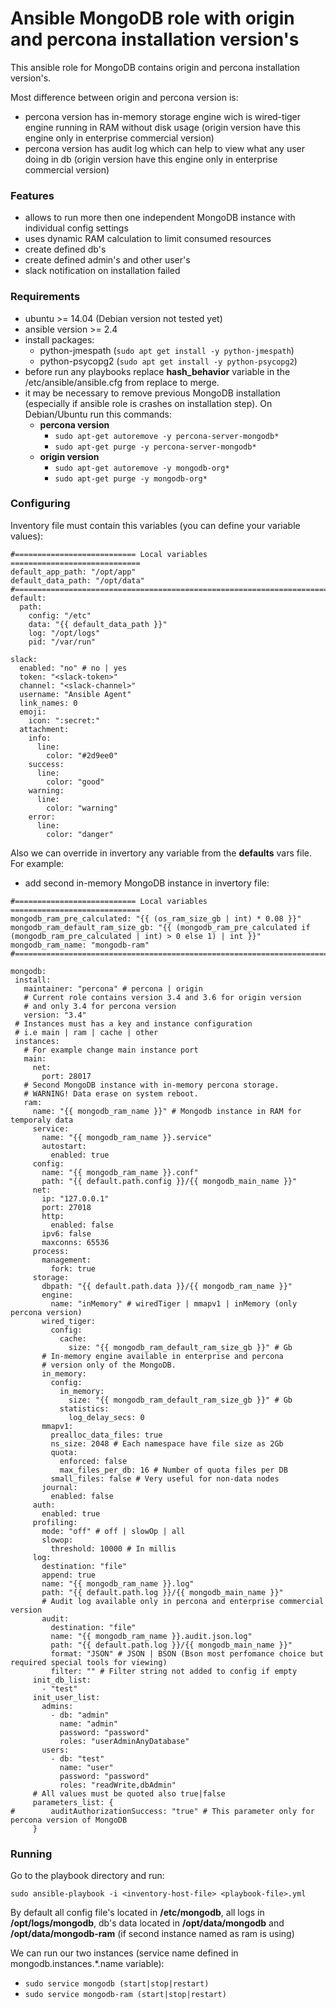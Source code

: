 # Ansible MongoDB role with origin and percona installation version's
This ansible role for MongoDB contains origin and percona installation version's.

Most difference between origin and percona version is:
 - percona version has in-memory storage engine wich is wired-tiger engine running in RAM without disk usage (origin version have this engine only in enterprise commercial version)
 - percona version has audit log which can help to view what any user doing in db (origin version have this engine only in enterprise commercial version)
 
### Features
 - allows to run more then one independent MongoDB instance with individual config settings
 - uses dynamic RAM calculation to limit consumed resources
 - create defined db's
 - create defined admin's and other user's
 - slack notification on installation failed

### Requirements
 - ubuntu >= 14.04 (Debian version not tested yet)
 - ansible version >= 2.4
 - install packages:
     - python-jmespath (```sudo apt get install -y python-jmespath```)
     - python-psycopg2 (```sudo apt get install -y python-psycopg2```)
 - before run any playbooks replace **hash_behavior** variable in the /etc/ansible/ansible.cfg from
  replace to merge.
 - it may be necessary to remove previous MongoDB installation (especially if ansible role is crashes on installation step).
On Debian/Ubuntu run this commands:
   - **percona version**
     - ```sudo apt-get autoremove -y percona-server-mongodb*```
     - ```sudo apt-get purge -y percona-server-mongodb*```
   - **origin version**
     - ```sudo apt-get autoremove -y mongodb-org*```
     - ```sudo apt-get purge -y mongodb-org*```
     
### Configuring
Inventory file must contain this variables (you can define your variable values):
```
#=========================== Local variables =============================
default_app_path: "/opt/app"
default_data_path: "/opt/data"
#=========================================================================
default:
  path:
    config: "/etc"
    data: "{{ default_data_path }}"
    log: "/opt/logs"
    pid: "/var/run"
    
slack:
  enabled: "no" # no | yes
  token: "<slack-token>"
  channel: "<slack-channel>"
  username: "Ansible Agent"
  link_names: 0
  emoji:
    icon: ":secret:"
  attachment:
    info:
      line:
        color: "#2d9ee0"
    success: 
      line:
        color: "good"
    warning:
      line:
        color: "warning"
    error:
      line:
        color: "danger"
```
Also we can override in invertory any variable from the **defaults** vars file.
For example:
 - add second in-memory MongoDB instance in invertory file:
 ```
#=========================== Local variables =============================
mongodb_ram_pre_calculated: "{{ (os_ram_size_gb | int) * 0.08 }}"
mongodb_ram_default_ram_size_gb: "{{ (mongodb_ram_pre_calculated if (mongodb_ram_pre_calculated | int) > 0 else 1) | int }}"
mongodb_ram_name: "mongodb-ram"
#=========================================================================

mongodb:
  install:
    maintainer: "percona" # percona | origin
    # Current role contains version 3.4 and 3.6 for origin version
    # and only 3.4 for percona version
    version: "3.4"
  # Instances must has a key and instance configuration
  # i.e main | ram | cache | other
  instances:
    # For example change main instance port
    main:
      net:
        port: 28017
    # Second MongoDB instance with in-memory percona storage.
    # WARNING! Data erase on system reboot.
    ram:
      name: "{{ mongodb_ram_name }}" # Mongodb instance in RAM for temporaly data
      service:
        name: "{{ mongodb_ram_name }}.service"
        autostart:
          enabled: true
      config:
        name: "{{ mongodb_ram_name }}.conf"
        path: "{{ default.path.config }}/{{ mongodb_main_name }}"
      net:
        ip: "127.0.0.1"
        port: 27018
        http:
          enabled: false     
        ipv6: false             
        maxconns: 65536   
      process:
        management:
          fork: true             
      storage:
        dbpath: "{{ default.path.data }}/{{ mongodb_ram_name }}"
        engine: 
          name: "inMemory" # wiredTiger | mmapv1 | inMemory (only percona version)
        wired_tiger:
          config:
            cache:
              size: "{{ mongodb_ram_default_ram_size_gb }}" # Gb
        # In-memory engine available in enterprise and percona
        # version only of the MongoDB.
        in_memory:
          config:
            in_memory:
              size: "{{ mongodb_ram_default_ram_size_gb }}" # Gb
            statistics:
              log_delay_secs: 0
        mmapv1:
          prealloc_data_files: true
          ns_size: 2048 # Each namespace have file size as 2Gb
          quota:
            enforced: false
            max_files_per_db: 16 # Number of quota files per DB
          small_files: false # Very useful for non-data nodes
        journal:
          enabled: false 
      auth:
        enabled: true 
      profiling:
        mode: "off" # off | slowOp | all
        slowop:
          threshold: 10000 # In millis
      log:
        destination: "file"
        append: true
        name: "{{ mongodb_ram_name }}.log"
        path: "{{ default.path.log }}/{{ mongodb_main_name }}"
        # Audit log available only in percona and enterprise commercial version
        audit:
          destination: "file"
          name: "{{ mongodb_ram_name }}.audit.json.log"
          path: "{{ default.path.log }}/{{ mongodb_main_name }}"
          format: "JSON" # JSON | BSON (Bson most perfomance choice but required special tools for viewing)
          filter: "" # Filter string not added to config if empty
      init_db_list:
        - "test"
      init_user_list:
        admins:
          - db: "admin"
            name: "admin"
            password: "password"
            roles: "userAdminAnyDatabase"
        users:
          - db: "test"
            name: "user"
            password: "password"
            roles: "readWrite,dbAdmin"
      # All values must be quoted also true|false
      parameters_list: {
#        auditAuthorizationSuccess: "true" # This parameter only for percona version of MongoDB
      }
 ```
     
### Running
Go to the playbook directory and run:
```
sudo ansible-playbook -i <inventory-host-file> <playbook-file>.yml
```
By default all config file's located in **/etc/mongodb**, all logs in **/opt/logs/mongodb**, db's data located in **/opt/data/mongodb** and **/opt/data/mongodb-ram** (if second instance named as ram is using)

We can run our two instances (service name defined in mongodb.instances.*.name variable):
  - ```sudo service mongodb (start|stop|restart)```
  - ```sudo service mongodb-ram (start|stop|restart)```
